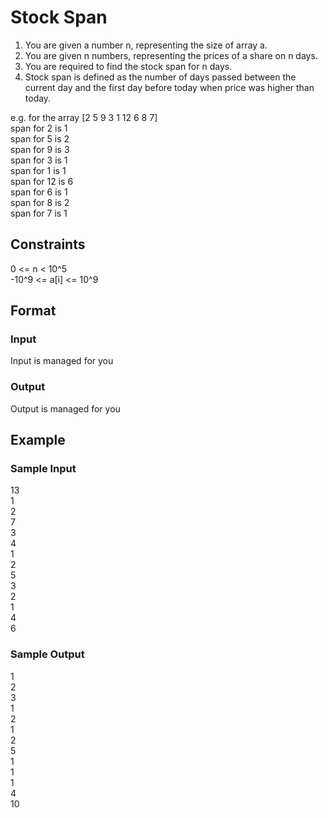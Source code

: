 # Stock Span

1. You are given a number n, representing the size of array a.
2. You are given n numbers, representing the prices of a share on n days.
3. You are required to find the stock span for n days.
4. Stock span is defined as the number of days passed between the current day and the first day before today when price was higher than today.

e.g.
for the array [2 5 9 3 1 12 6 8 7]  
span for 2 is 1     
span for 5 is 2     
span for 9 is 3     
span for 3 is 1     
span for 1 is 1     
span for 12 is 6        
span for 6 is 1     
span for 8 is 2     
span for 7 is 1     

## Constraints
0 <= n < 10^5       
-10^9 <= a[i] <= 10^9

## Format
### Input
Input is managed for you

### Output
Output is managed for you

## Example
### Sample Input

13  
1   
2   
7   
3   
4   
1   
2   
5   
3   
2   
1   
4   
6   

### Sample Output
1   
2   
3   
1   
2   
1   
2   
5   
1   
1   
1   
4   
10  